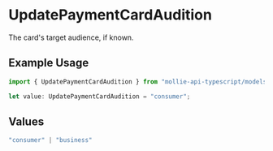 # UpdatePaymentCardAudition

The card's target audience, if known.

## Example Usage

```typescript
import { UpdatePaymentCardAudition } from "mollie-api-typescript/models/operations";

let value: UpdatePaymentCardAudition = "consumer";
```

## Values

```typescript
"consumer" | "business"
```